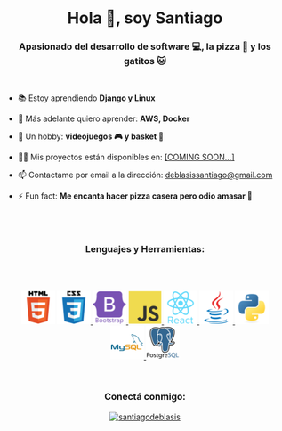 <h1 align="center">Hola 👋, soy Santiago</h1>
<h3 align="center">Apasionado del desarrollo de software 💻, la pizza 🍕 y los gatitos 🐱</h3>
<br>

- 📚 Estoy aprendiendo **Django y Linux**

- 📖 Más adelante quiero aprender: **AWS, Docker**

- 🎲 Un hobby: **videojuegos 🎮 y basket 🏀**

- 👨‍💻 Mis proyectos están disponibles en: [[COMING SOON...]](#)

- 📫 Contactame por email a la dirección: [deblasissantiago@gmail.com](deblasissantiago@gmail.com)

- ⚡ Fun fact: **Me encanta hacer pizza casera pero odio amasar 🤔**

<br>
<br>


<h3 align="center">Lenguajes y Herramientas:</h3>
<br>
<br>
<p align="center">
  <a href="https://www.w3.org/html/" target="_blank" rel="noreferrer"
    ><img
      src="https://raw.githubusercontent.com/devicons/devicon/master/icons/html5/html5-original-wordmark.svg"
      alt="html5"
      width="60"
      height="60"
  /></a>
  <a href="https://www.w3schools.com/css/" target="_blank" rel="noreferrer">
    <img
      src="https://raw.githubusercontent.com/devicons/devicon/master/icons/css3/css3-original-wordmark.svg"
      alt="css3"
      width="60"
      height="60"
    />
  </a>
  <a href="https://getbootstrap.com" target="_blank" rel="noreferrer">
    <img
      src="https://raw.githubusercontent.com/devicons/devicon/master/icons/bootstrap/bootstrap-plain-wordmark.svg"
      alt="bootstrap"
      width="60"
      height="60"
    />
  </a>
  <a
    href="https://developer.mozilla.org/en-US/docs/Web/JavaScript"
    target="_blank"
    rel="noreferrer"
  >
    <img
      src="https://raw.githubusercontent.com/devicons/devicon/master/icons/javascript/javascript-original.svg"
      alt="javascript"
      width="60"
      height="60"
    />
  </a>
  <a href="https://reactjs.org/" target="_blank" rel="noreferrer">
    <img
      src="https://raw.githubusercontent.com/devicons/devicon/master/icons/react/react-original-wordmark.svg"
      alt="react"
      width="60"
      height="60"
    />
  </a>
  <a href="https://www.java.com" target="_blank" rel="noreferrer">
    <img
      src="https://raw.githubusercontent.com/devicons/devicon/master/icons/java/java-original.svg"
      alt="java"
      width="60"
      height="60"
    />
  </a>
  <a href="https://www.python.org" target="_blank" rel="noreferrer">
    <img
      src="https://raw.githubusercontent.com/devicons/devicon/master/icons/python/python-original.svg"
      alt="python"
      width="60"
      height="60"
    />
  </a>
  <a href="https://www.mysql.com/" target="_blank" rel="noreferrer">
    <img
      src="https://raw.githubusercontent.com/devicons/devicon/master/icons/mysql/mysql-original-wordmark.svg"
      alt="mysql"
      width="60"
      height="60"
    />
  </a>
  <a href="https://www.mongodb.com/" target="_blank" rel="noreferrer">
    <img
      src="https://raw.githubusercontent.com/devicons/devicon/master/icons/postgresql/postgresql-original-wordmark.svg"
      alt="postgresql"
      width="60"
      height="60"
    />
  </a>
</p>

<br>


<h3 align="center">Conectá conmigo:</h3>
<p align="center">
<a href="https://linkedin.com/in/santiagodeblasis" target="blank"><img align="center" src="https://raw.githubusercontent.com/rahuldkjain/github-profile-readme-generator/master/src/images/icons/Social/linked-in-alt.svg" alt="santiagodeblasis" height="30" width="40" /></a>
</p>

<br>
<br>



